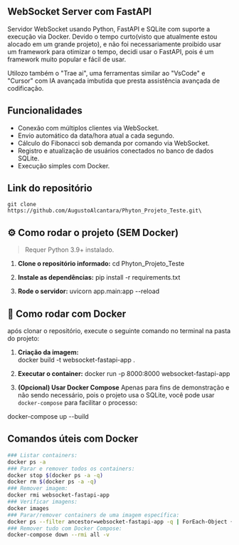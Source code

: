 ## WebSocket Server com FastAPI
Servidor WebSocket usando Python, FastAPI e SQLite com suporte a execução via Docker.
Devido o tempo curto(visto que atualmente estou alocado em um grande projeto), e não foi necessariamente proibido usar
um framework para otimizar o tempo, decidi usar o FastAPI, pois é um framework muito popular e fácil de usar.

Utilozo também o "Trae ai", uma ferramentas similar ao "VsCode" e "Cursor" com IA avançada imbutida 
que presta assistência avançada de codificação. 

## Funcionalidades

- Conexão com múltiplos clientes via WebSocket.
- Envio automático da data/hora atual a cada segundo.
- Cálculo do Fibonacci sob demanda por comando via WebSocket.
- Registro e atualização de usuários conectados no banco de dados SQLite.
- Execução simples com Docker.

## Link do repositório
    git clone https://github.com/AugustoAlcantara/Phyton_Projeto_Teste.git\

## ⚙️ Como rodar o projeto (SEM Docker)

> Requer Python 3.9+ instalado.

1. **Clone o repositório informado:**
   cd Phyton_Projeto_Teste

2. **Instale as dependências:**
   pip install -r requirements.txt

3. **Rode o servidor:**
   uvicorn app.main:app --reload


## 🐳 Como rodar com Docker

após clonar o repositório, execute o seguinte comando no terminal na pasta do projeto:

1. **Criação da imagem:**	
docker build -t websocket-fastapi-app .

2. **Executar o container:**
docker run -p 8000:8000 websocket-fastapi-app

3. **(Opcional) Usar Docker Compose**
Apenas para fins de demonstração e não sendo necessário, pois o projeto usa o SQLite,
você pode usar `docker-compose` para facilitar o processo:

docker-compose up --build

## Comandos úteis com Docker
```bash
### Listar containers:
docker ps -a
### Parar e remover todos os containers:
docker stop $(docker ps -a -q)
docker rm $(docker ps -a -q)
### Remover imagem:
docker rmi websocket-fastapi-app
### Verificar imagens:
docker images
### Parar/remover containers de uma imagem específica:
docker ps --filter ancestor=websocket-fastapi-app -q | ForEach-Object { docker stop $_; docker rm $_ }
### Remover tudo com Docker Compose:
docker-compose down --rmi all -v
```
